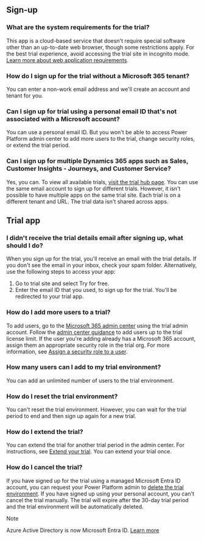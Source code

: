 ## Sign-up

### What are the system requirements for the trial?

This app is a cloud-based service that doesn't require special software other than an up-to-date web browser, though some restrictions apply. For the best trial experience, avoid accessing the trial site in incognito mode. [Learn more about web application requirements](/power-platform/admin/web-application-requirements).

### How do I sign up for the trial without a Microsoft 365 tenant?

You can enter a non-work email address and we'll create an account and tenant for you.

### Can I sign up for trial using a personal email ID that's not associated with a Microsoft account?<a name="personalemail"></a>

You can use a personal email ID. But you won't be able to access Power Platform admin center to add more users to the trial, change security roles, or extend the trial period.

### Can I sign up for multiple Dynamics 365 apps such as Sales, Customer Insights - Journeys, and Customer Service?

Yes, you can. To view all available trials, [visit the trial hub page](https://dynamics.microsoft.com/dynamics-365-free-trial). You can use the same email account to sign up for different trials. However, it isn't possible to have multiple apps on the same trial site. Each trial is on a different tenant and URL. The trial data isn't shared across apps.

## Trial app

### I didn't receive the trial details email after signing up, what should I do?

When you sign up for the trial, you'll receive an email with the trial details. If you don't see the email in your inbox, check your spam folder. Alternatively, use the following steps to access your app:

1. Go to trial site and select Try for free.
1. Enter the email ID that you used, to sign up for the trial. You'll be redirected to your trial app.

### How do I add more users to a trial?

To add users, go to the [Microsoft 365 admin center](https://admin.microsoft.com) using the trial admin account. Follow the [admin center guidance](/microsoft-365/admin/add-users/add-users) to add users up to the trial license limit. If the user you're adding already has a Microsoft 365 account, assign them an appropriate security role in the trial org. For more information, see [Assign a security role to a user](/power-platform/admin/create-users-assign-online-security-roles#assign-a-security-role-to-a-user).

### How many users can I add to my trial environment?

You can add an unlimited number of users to the trial environment.

### How do I reset the trial environment?

You can't reset the trial environment. However, you can wait for the trial period to end and then sign up again for a new trial.

### How do I extend the trial?

You can extend the trial for another trial period in the admin center. For instructions, see [Extend your trial](/power-platform/admin/trial-environments#extend-a-trial-standard-environment). You can extend your trial once.

### How do I cancel the trial?

If you have signed up for the trial using a managed Microsoft Entra ID account, you can request your Power Platform admin to [delete the trial environment](/power-platform/admin/delete-environment). If you have signed up using your personal account, you can't cancel the trial manually. The trial will expire after the 30-day trial period and the trial environment will be automatically deleted. 

> [!NOTE]
> Azure Active Directory is now Microsoft Entra ID. [Learn more](/azure/active-directory/fundamentals/new-name)